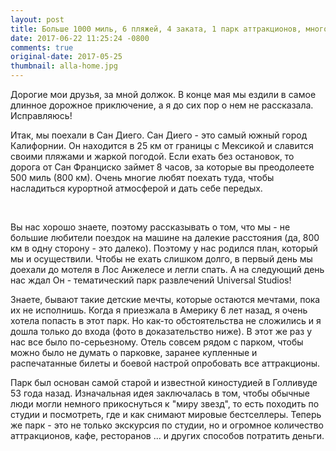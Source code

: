 ```yaml
---
layout: post
title: Больше 1000 миль, 6 пляжей, 4 заката, 1 парк аттракционов, много солнца и неподражаемый Сан Диего
date: 2017-06-22 11:25:24 -0800
comments: true
original-date: 2017-05-25
thumbnail: alla-home.jpg
---
```


Дорогие мои друзья, за мной должок. В конце мая мы ездили в самое длинное дорожное приключение, а я до сих пор о нем не рассказала. 
Исправляюсь! 

Итак, мы поехали в Сан Диего. Сан Диего - это самый южный город Калифорнии. Он находится в 25 км от границы с Мексикой и славится своими пляжами и жаркой погодой. Если ехать без остановок, то дорога от Сан Франциско займет 8 часов, за которые вы преодолеете  500 миль (800 км). Очень многие любят поехать туда, чтобы насладиться курортной атмосферой и дать себе передых.

<!--separate--> 

Вы нас хорошо знаете, поэтому рассказывать о том, что мы - не большие любители поездок на машине на далекие расстояния (да, 800 км в одну сторону - это далеко). Поэтому у нас родился план, который мы и осуществили. Чтобы не ехать слишком долго, в первый день мы доехали до мотеля в Лос Анжелесе и легли спать. А на следующий день нас ждал Он - тематический парк развлечений Universal Studios! 

Знаете, бывают такие детские мечты, которые остаются мечтами, пока их не исполнишь. Когда я приезжала в Америку 6 лет назад, я очень хотела попасть в этот парк. Но как-то обстоятельства не сложились и я дошла только до входа (фото в доказательство ниже). 
В этот же раз у нас все было по-серьезному. Отель совсем рядом с парком, чтобы можно было не думать о парковке, заранее купленные и распечатанные билеты и боевой настрой опробовать все аттракционы. 

Парк был основан самой старой и известной киностудией в Голливуде 53 года назад. Изначальная идея заключалась в том, чтобы обычные люди могли немного прикоснуться к "миру звезд", то есть походить по студии и посмотреть, где и как снимают мировые бестселлеры.
Теперь же парк - это не только экскурсия по студии, но и огромное количество аттракционов, кафе, ресторанов ... и других способов потратить деньги. 